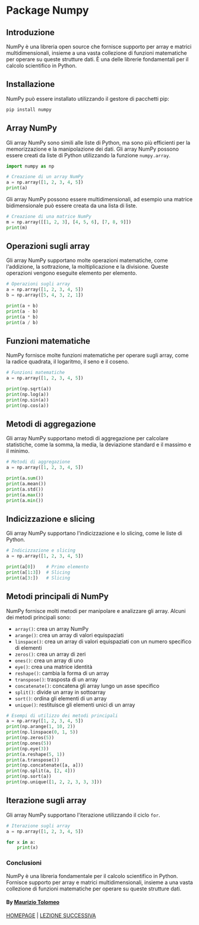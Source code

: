 # Package Numpy

## Introduzione

NumPy è una libreria open source che fornisce supporto per array e matrici multidimensionali, insieme a una vasta collezione di funzioni matematiche per operare su queste strutture dati. È una delle librerie fondamentali per il calcolo scientifico in Python.

## Installazione

NumPy può essere installato utilizzando il gestore di pacchetti pip:

```bash
pip install numpy
```

## Array NumPy

Gli array NumPy sono simili alle liste di Python, ma sono più efficienti per la memorizzazione e la manipolazione dei dati. Gli array NumPy possono essere creati da liste di Python utilizzando la funzione `numpy.array`.

```python
import numpy as np

# Creazione di un array NumPy
a = np.array([1, 2, 3, 4, 5])
print(a)
```

Gli array NumPy possono essere multidimensionali, ad esempio una matrice bidimensionale può essere creata da una lista di liste.

```python
# Creazione di una matrice NumPy
m = np.array([[1, 2, 3], [4, 5, 6], [7, 8, 9]])
print(m)
```

## Operazioni sugli array

Gli array NumPy supportano molte operazioni matematiche, come l'addizione, la sottrazione, la moltiplicazione e la divisione. Queste operazioni vengono eseguite elemento per elemento.

```python
# Operazioni sugli array
a = np.array([1, 2, 3, 4, 5])
b = np.array([5, 4, 3, 2, 1])

print(a + b)
print(a - b)
print(a * b)
print(a / b)
```

## Funzioni matematiche

NumPy fornisce molte funzioni matematiche per operare sugli array, come la radice quadrata, il logaritmo, il seno e il coseno.

```python
# Funzioni matematiche
a = np.array([1, 2, 3, 4, 5])

print(np.sqrt(a))
print(np.log(a))
print(np.sin(a))
print(np.cos(a))
```

## Metodi di aggregazione

Gli array NumPy supportano metodi di aggregazione per calcolare statistiche, come la somma, la media, la deviazione standard e il massimo e il minimo.

```python
# Metodi di aggregazione
a = np.array([1, 2, 3, 4, 5])

print(a.sum())
print(a.mean())
print(a.std())
print(a.max())
print(a.min())
```

## Indicizzazione e slicing

Gli array NumPy supportano l'indicizzazione e lo slicing, come le liste di Python.

```python
# Indicizzazione e slicing
a = np.array([1, 2, 3, 4, 5])

print(a[0])    # Primo elemento
print(a[1:3])  # Slicing
print(a[3:])   # Slicing
```

## Metodi principali di NumPy

NumPy fornisce molti metodi per manipolare e analizzare gli array. Alcuni dei metodi principali sono:

- `array()`: crea un array NumPy
- `arange()`: crea un array di valori equispaziati
- `linspace()`: crea un array di valori equispaziati con un numero specifico di elementi
- `zeros()`: crea un array di zeri
- `ones()`: crea un array di uno
- `eye()`: crea una matrice identità
- `reshape()`: cambia la forma di un array
- `transpose()`: trasposta di un array
- `concatenate()`: concatena gli array lungo un asse specifico
- `split()`: divide un array in sottoarray
- `sort()`: ordina gli elementi di un array
- `unique()`: restituisce gli elementi unici di un array

```python
# Esempi di utilizzo dei metodi principali
a = np.array([1, 2, 3, 4, 5])
print(np.arange(1, 10, 2))
print(np.linspace(0, 1, 5))
print(np.zeros(5))
print(np.ones(5))
print(np.eye(3))
print(a.reshape(5, 1))
print(a.transpose())
print(np.concatenate([a, a]))
print(np.split(a, [2, 4]))
print(np.sort(a))
print(np.unique([1, 2, 2, 3, 3, 3]))
```

## Iterazione sugli array

Gli array NumPy supportano l'iterazione utilizzando il ciclo `for`.

```python
# Iterazione sugli array
a = np.array([1, 2, 3, 4, 5])

for x in a:
    print(x)
```

### Conclusioni

NumPy è una libreria fondamentale per il calcolo scientifico in Python. Fornisce supporto per array e matrici multidimensionali, insieme a una vasta collezione di funzioni matematiche per operare su queste strutture dati.

#### By [Maurizio Tolomeo](https://github.com/moris88)

[HOMEPAGE](https://moris88.github.io/formazione-python/) | [LEZIONE SUCCESSIVA](https://moris88.github.io/formazione-python/lezioni/lezione21)
